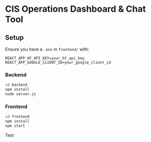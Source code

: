 # CIS Operations Dashboard & Chat Tool

## Setup
Ensure you have a `.env` in `frontend/` with:
```
REACT_APP_HF_API_KEY=your_hf_api_key
REACT_APP_GOOGLE_CLIENT_ID=your_google_client_id
```

### Backend
```bash
cd backend
npm install
node server.js
```

### Frontend
```bash
cd frontend
npm install
npm start
```

Test